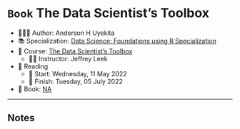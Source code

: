 `Book` The Data Scientist’s Toolbox
================

-   👨🏻‍💻 Author: Anderson H Uyekita
-   📚 Specialization: <a
    href="https://www.coursera.org/specializations/data-science-foundations-r"
    target="_blank" rel="noopener">Data Science: Foundations using R
    Specialization</a>
-   📖 Course:
    <a href="https://www.coursera.org/learn/data-scientists-tools"
    target="_blank" rel="noopener">The Data Scientist’s Toolbox</a>
    -   🧑‍🏫 Instructor: Jeffrey Leek
-   📆 Reading
    -   🚦 Start: Wednesday, 11 May 2022
    -   🏁 Finish: Tuesday, 05 July 2022
-   📔 Book: <a href="NA" target="_blank" rel="noopener">NA</a>

------------------------------------------------------------------------

## Notes
